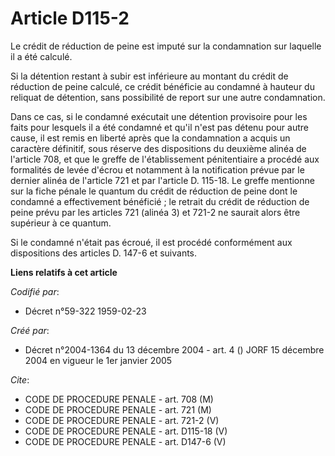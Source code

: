 # Article D115-2

Le crédit de réduction de peine est imputé sur la condamnation sur laquelle il a été calculé.

Si la détention restant à subir est inférieure au montant du crédit de réduction de peine calculé, ce crédit bénéficie au
condamné à hauteur du reliquat de détention, sans possibilité de report sur une autre condamnation.

Dans ce cas, si le condamné exécutait une détention provisoire pour les faits pour lesquels il a été condamné et qu'il n'est
pas détenu pour autre cause, il est remis en liberté après que la condamnation a acquis un caractère définitif, sous réserve
des dispositions du deuxième alinéa de l'article 708, et que le greffe de l'établissement pénitentiaire a procédé aux
formalités de levée d'écrou et notamment à la notification prévue par le dernier alinéa de l'article 721 et par l'article D.
115-18. Le greffe mentionne sur la fiche pénale le quantum du crédit de réduction de peine dont le condamné a effectivement
bénéficié ; le retrait du crédit de réduction de peine prévu par les articles 721 (alinéa 3) et 721-2 ne saurait alors être
supérieur à ce quantum.

Si le condamné n'était pas écroué, il est procédé conformément aux dispositions des articles D. 147-6 et suivants.

**Liens relatifs à cet article**

_Codifié par_:

  - Décret n°59-322 1959-02-23

_Créé par_:

  - Décret n°2004-1364 du 13 décembre 2004 - art. 4 () JORF 15 décembre 2004 en vigueur le 1er janvier 2005

_Cite_:

  - CODE DE PROCEDURE PENALE - art. 708 (M)
  - CODE DE PROCEDURE PENALE - art. 721 (M)
  - CODE DE PROCEDURE PENALE - art. 721-2 (V)
  - CODE DE PROCEDURE PENALE - art. D115-18 (V)
  - CODE DE PROCEDURE PENALE - art. D147-6 (V)
